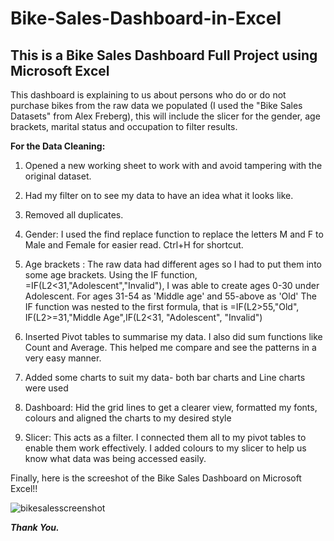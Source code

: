 # Bike-Sales-Dashboard-in-Excel
## This is a Bike Sales Dashboard Full Project using Microsoft Excel 
This dashboard is explaining to us about persons who do or do not purchase bikes from the raw data we populated (I used the "Bike Sales Datasets" from Alex Freberg), this will include the slicer for the gender, age brackets, marital status and occupation to filter results.

**For the Data Cleaning:**
1) Opened a new working sheet to work with and avoid tampering with the original dataset.
2) Had my filter on to see my data to have an idea what it looks like.
3) Removed all duplicates.
4) Gender: I used the find replace function to replace the letters M and F to Male and Female for easier read. Ctrl+H for shortcut.

5) Age brackets : The raw data had different ages so I had to put them into some age brackets. Using the IF function, =IF(L2<31,"Adolescent","Invalid"), I was able to create ages 0-30 under Adolescent. For ages 31-54 as 'Middle age' and 55-above as 'Old' The IF function was nested to the first formula, that is =IF(L2>55,"Old", IF(L2>=31,"Middle Age",IF(L2<31, "Adolescent", "Invalid")

6) Inserted Pivot tables to summarise my data. I also did sum functions like Count and Average. This helped me compare and see the patterns in a very easy manner.
7) Added some charts to suit my data- both bar charts and Line charts were used
8) Dashboard: Hid the grid lines to get a clearer view, formatted my fonts, colours and aligned the charts to my desired style
9) Slicer: This acts as a filter. I connected them all to my pivot tables to enable them work effectively. I added colours to my slicer to help us know what data was being accessed easily.


Finally, here is the screeshot of the Bike Sales Dashboard on Microsoft Excel!!

![bikesalesscreenshot](https://user-images.githubusercontent.com/126168947/229904160-0836d7b5-d2ac-4895-ab15-dd0a0c3a94e2.png)



**_Thank You._**
